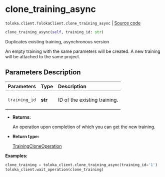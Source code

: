 # clone_training_async
`toloka.client.TolokaClient.clone_training_async` | [Source code](https://github.com/Toloka/toloka-kit/blob/v0.1.25/src/client/__init__.py#L44)

```python
clone_training_async(self, training_id: str)
```

Duplicates existing training, asynchronous version


An empty training with the same parameters will be created.
A new training will be attached to the same project.

## Parameters Description

| Parameters | Type | Description |
| :----------| :----| :-----------|
`training_id`|**str**|<p>ID of the existing training.</p>

* **Returns:**

  An operation upon completion of which you can get the new training.

* **Return type:**

  [TrainingCloneOperation](toloka.client.operations.TrainingCloneOperation.md)

**Examples:**

```python
clone_training = toloka_client.clone_training_async(training_id='1')
toloka_client.wait_operation(clone_training)
```
